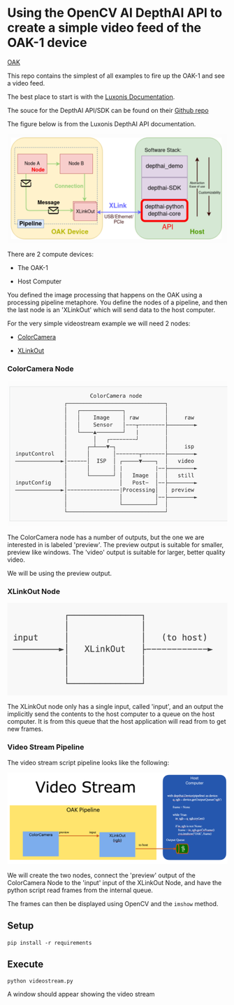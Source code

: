 # Using the OpenCV AI DepthAI API to create a simple video feed of the OAK-1 device

[OAK](./media/OAK-1_1600x.jpg)

This repo contains the simplest of all examples to fire up the OAK-1 and see a video feed.

The best place to start is with the [Luxonis Documentation](https://docs.luxonis.com/projects/api/en/latest/).

The souce for the DepthAI API/SDK can be found on their [Github repo](https://github.com/luxonis/depthai)

The figure below is from the Luxonis DepthAI API documentation.

![OakHostPipeline](./media/oak-arcj.png)

There are 2 compute devices:

* The OAK-1

* Host Computer

You defined the image processing that happens on the OAK using a processing pipeline metaphore.  You define the nodes of a pipeline, and then the last node is an 'XLinkOut' which will send data to the host computer.

For the very simple videostream example we will need 2 nodes:

* [ColorCamera](https://docs.luxonis.com/projects/api/en/latest/components/nodes/color_camera/)

* [XLinkOut](https://docs.luxonis.com/projects/api/en/latest/components/nodes/xlink_out/)

### ColorCamera Node

![CCN](./media/color-camera-node.png)

The ColorCamera node has a number of outputs, but the one we are interested in is labeled 'preview'.  The preview output is suitable for smaller, preview like windows.  The 'video' output is suitable for larger, better quality video.

We will be using the preview output.

### XLinkOut Node

![XLO](./media/xlink-out-node.png)

The XLinkOut node only has a single input, called 'input', and an output the implicitly send the contents to the host computer to a queue on the host computer.  It is from this queue that the host application will read from to get new frames.

### Video Stream Pipeline

The video stream script pipeline looks like the following:

![VSP](./media/video-stream-arch.png)

We will create the two nodes, connect the 'preview' output of the ColorCamera Node to the 'input' input of the XLinkOut Node, and have the python script read frames from the internal queue.

The frames can then be displayed using OpenCV and the `imshow` method.


## Setup

```shell
pip install -r requirements
```

## Execute

```shell
python videostream.py
```

A window should appear showing the video stream


 
